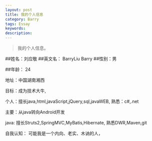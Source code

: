 ```yaml
---
layout: post
title: 我的个人信息
category: Barry
tags: Essay
keywords: 
description: 
---
```


> 我的个人信息。

##姓名：刘应敬
##英文名： BarryLiu	Barry
##性别：男

##年龄： 24

地址：中国湖南湘西

目标：成为技术大牛,

个人：擅长java,html,javaScript,jQuery,sql,javaWEB,
 	熟悉：c#,.net
	
主要：从java转向Android开发

java:
	擅长Struts2,SpringMVC,MyBatis,Hibernate,
	熟悉DWR,Maven,git

自我认知：
	可能我是一个内向、老实、木讷的人，
